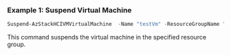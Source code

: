 ### Example 1: Suspend Virtual Machine 
```powershell
Suspend-AzStackHCIVMVirtualMachine  -Name "testVm" -ResourceGroupName "test-rg"

```
This command suspends the virtual machine in the specified resource group. 